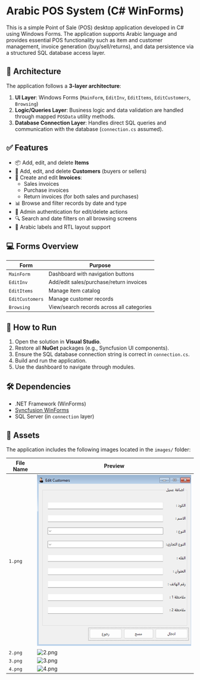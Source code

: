 # Arabic POS System (C# WinForms)

This is a simple Point of Sale (POS) desktop application developed in C# using Windows Forms. The application supports Arabic language and provides essential POS functionality such as item and customer management, invoice generation (buy/sell/returns), and data persistence via a structured SQL database access layer.

## 🧩 Architecture

The application follows a **3-layer architecture**:

1. **UI Layer**: Windows Forms (`MainForm`, `EditInv`, `EditItems`, `EditCustomers`, `Browsing`)
2. **Logic/Queries Layer**: Business logic and data validation are handled through mapped `POSData` utility methods.
3. **Database Connection Layer**: Handles direct SQL queries and communication with the database (`connection.cs` assumed).

## ✅ Features

- 📦 Add, edit, and delete **Items**
- 👤 Add, edit, and delete **Customers** (buyers or sellers)
- 🧾 Create and edit **Invoices**:
  - Sales invoices
  - Purchase invoices
  - Return invoices (for both sales and purchases)
- 📊 Browse and filter records by date and type
- 🔐 Admin authentication for edit/delete actions
- 🔍 Search and date filters on all browsing screens
- 🎯 Arabic labels and RTL layout support

## 💻 Forms Overview

| Form             | Purpose                                    |
|------------------|--------------------------------------------|
| `MainForm`       | Dashboard with navigation buttons          |
| `EditInv`        | Add/edit sales/purchase/return invoices    |
| `EditItems`      | Manage item catalog                        |
| `EditCustomers`  | Manage customer records                    |
| `Browsing`       | View/search records across all categories  |

## 🚀 How to Run

1. Open the solution in **Visual Studio**.
2. Restore all **NuGet** packages (e.g., Syncfusion UI components).
3. Ensure the SQL database connection string is correct in `connection.cs`.
4. Build and run the application.
5. Use the dashboard to navigate through modules.

## 🛠 Dependencies

- .NET Framework (WinForms)
- [Syncfusion WinForms](https://www.syncfusion.com/winforms-ui-controls)
- SQL Server (in `connection` layer)

## 📸 Assets

The application includes the following images located in the `images/` folder:

| File Name | Preview               |
|-----------|------------------------|
| `1.png`   | ![1.png](images/1.png) |
| `2.png`   | ![2.png](2.png) |
| `3.png`   | ![3.png](3.png) |
| `4.png`   | ![4.png](4.png) |


